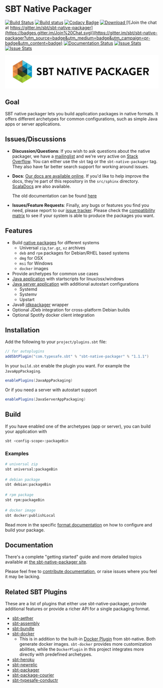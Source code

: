 # SBT Native Packager #

[![Build Status](https://api.travis-ci.org/sbt/sbt-native-packager.png?branch=master)](https://travis-ci.org/sbt/sbt-native-packager)
[![Build status](https://ci.appveyor.com/api/projects/status/pbxd0untlcst4we7/branch/master?svg=true)](https://ci.appveyor.com/project/muuki88/sbt-native-packager/branch/master)
[![Codacy Badge](https://www.codacy.com/project/badge/0e9a7ec769c84e578f4550bf7da6bf05)](https://www.codacy.com/public/nepomukseiler/sbt-native-packager)
[ ![Download](https://api.bintray.com/packages/sbt/sbt-plugin-releases/sbt-native-packager/images/download.svg) ](https://bintray.com/sbt/sbt-plugin-releases/sbt-native-packager/_latestVersion)
[![Join the chat at https://gitter.im/sbt/sbt-native-packager](https://badges.gitter.im/Join%20Chat.svg)](https://gitter.im/sbt/sbt-native-packager?utm_source=badge&utm_medium=badge&utm_campaign=pr-badge&utm_content=badge)
[![Documentation Status](https://readthedocs.org/projects/sbt-native-packager/badge/?version=latest)](http://sbt-native-packager.readthedocs.org/en/latest/?badge=latest)
[![Issue Stats](http://www.issuestats.com/github/sbt/sbt-native-packager/badge/pr?style=flat)](http://www.issuestats.com/github/sbt/sbt-native-packager)
[![Issue Stats](http://www.issuestats.com/github/sbt/sbt-native-packager/badge/issue?style=flat)](http://www.issuestats.com/github/sbt/sbt-native-packager)

![Native Packager Logo](src/sphinx/static/np_logo_full_horizontal_transparent.png)

## Goal ##

SBT native packager lets you build application packages in native formats. It offers
different archetypes for common configurations, such as simple Java apps or server applications.

## Issues/Discussions ##

*  **Discussion/Questions**:
  If you wish to ask questions about the native packager, we have a [mailinglist](https://groups.google.com/forum/#!forum/sbt-native-packager) and
  we're very active on [Stack Overflow](http://stackoverflow.com/questions/tagged/sbt). You can either use the `sbt` tag or the
  `sbt-native-packager` tag.  They also have far better search support for working around issues.
* **Docs**:
  [Our docs are available online](http://sbt-native-packager.readthedocs.org/en/latest/).  If you'd like to help improve the docs, they're part of this
  repository in the `src/sphinx` directory. [ScalaDocs](http://www.scala-sbt.org/sbt-native-packager/latest/api/#package) are also available.

  The old documentation can be found [here](http://www.scala-sbt.org/sbt-native-packager/)
* **Issues/Feature Requests**:
  Finally, any bugs or features you find you need, please report to our [issue tracker](https://github.com/sbt/sbt-native-packager/issues/new).
  Please check the [compatibility matrix](https://github.com/sbt/sbt-native-packager/wiki/Tested-On) to see if your system is able to
  produce the packages you want.

## Features ##

* Build [native packages][formats] for different systems
  * Universal `zip`,`tar.gz`, `xz` archives
  * `deb` and `rpm` packages for Debian/RHEL based systems
  * `dmg` for OSX
  * `msi` for Windows
  * `docker` images
* Provide archetypes for common use cases
 * [Java application][] with startscripts for linux/osx/windows
 * [Java server application][] with additional autostart configurations
   * Systemd
   * Systemv
   * Upstart
* Java8 [jdkpackager][] wrapper
* Optional JDeb integration for cross-platform Debian builds
* Optional Spotify docker client integration

## Installation ##

Add the following to your `project/plugins.sbt` file:

```scala
// for autoplugins
addSbtPlugin("com.typesafe.sbt" % "sbt-native-packager" % "1.1.1")
```

In your `build.sbt` enable the plugin you want. For example the
`JavaAppPackaging`.

```scala
enablePlugins(JavaAppPackaging)
```
Or if you need a server with autostart support

```scala
enablePlugins(JavaServerAppPackaging)
```

## Build ##

If you have enabled one of the archetypes (app or server),
you can build your application with

```bash
sbt <config-scope>:packageBin
```

### Examples

```bash
# universal zip
sbt universal:packageBin

# debian package
sbt debian:packageBin

# rpm package
sbt rpm:packageBin

# docker image
sbt docker:publishLocal
```

Read more in the specific [format documentation][formats] on how to configure and build your package.

## Documentation ##

There's a complete "getting started" guide and more detailed topics available at [the sbt-native-packager site](http://www.scala-sbt.org/sbt-native-packager/).

Please feel free to [contribute documentation](https://github.com/sbt/sbt-native-packager/tree/master/src/sphinx), or raise issues where you feel it may be lacking.

## Related SBT Plugins ##

These are a list of plugins that either use sbt-native-packager, provide additional features
or provide a richer API for a single packaging format.

- [sbt-aether](https://github.com/arktekk/sbt-aether-deploy)
- [sbt-assembly](https://github.com/sbt/sbt-assembly)
- [sbt-bundle](https://github.com/sbt/sbt-bundle)
- [sbt-docker](https://github.com/marcuslonnberg/sbt-docker)
  - This is in addition to the built-in [Docker Plugin](http://www.scala-sbt.org/sbt-native-packager/formats/docker.html) from  sbt-native.  Both generate docker images. `sbt-docker` provides more customization abilities, while the `DockerPlugin` in this project  integrates more directly with predefined archetypes.
- [sbt-heroku](https://github.com/heroku/sbt-heroku)
- [sbt-newrelic](https://github.com/gilt/sbt-newrelic)
- [sbt-packager](https://github.com/en-japan/sbt-packer)
- [sbt-package-courier](https://github.com/alkersan/sbt-package-courier)
- [sbt-typesafe-conductr](https://github.com/sbt/sbt-conductr)


[formats]: http://www.scala-sbt.org/sbt-native-packager/gettingstarted.html#packaging-formats
[Java application]: http://www.scala-sbt.org/sbt-native-packager/archetypes/java_app/index.html
[Java server application]: http://www.scala-sbt.org/sbt-native-packager/archetypes/java_server/index.html
[My First Packaged Server Project guide]: http://www.scala-sbt.org/sbt-native-packager/GettingStartedServers/MyFirstProject.html
[jdkpackager]: http://www.scala-sbt.org/sbt-native-packager/formats/jdkpackager.html
